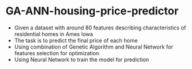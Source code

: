 # GA-ANN-housing-price-predictor 
- Given a dataset with around 80 features describing characteristics of residential homes in Ames Iowa
- The task is to predict the final price of each home
- Using combination of Genetic Algorithm and Neural Network for features selection for optimization
- Using Neural Network to train the model for prediction


